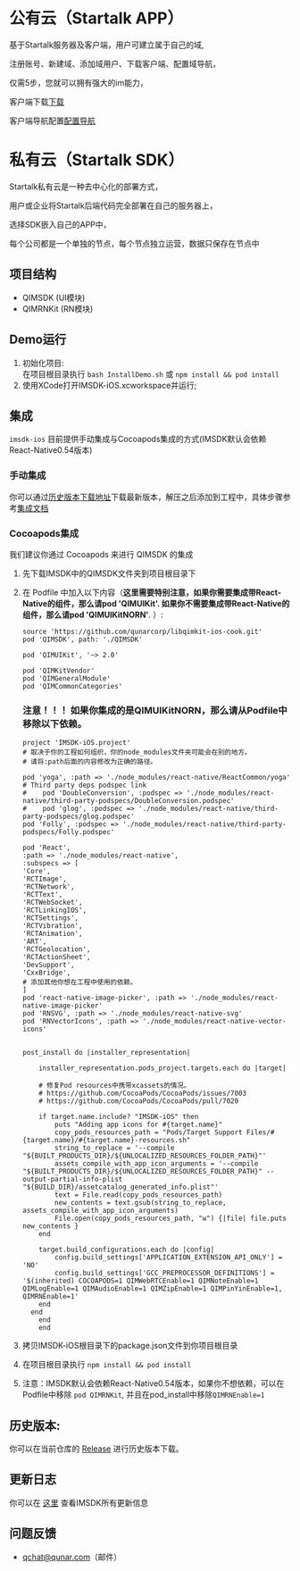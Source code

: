 公有云（Startalk APP）
=====
基于Startalk服务器及客户端，用户可建立属于自己的域,

注册账号、新建域、添加域用户、下载客户端、配置域导航，

仅需5步，您就可以拥有强大的im能力，

客户端下载[下载](https://im.qunar.com/new/#/download)

客户端导航配置[配置导航](https://im.qunar.com/new/#/platform/access_guide/manage_nav?id=manage_nav_mb)

私有云（Startalk SDK）
=====
Startalk私有云是一种去中心化的部署方式，

用户或企业将Startalk后端代码完全部署在自己的服务器上，

选择SDK嵌入自己的APP中，

每个公司都是一个单独的节点，每个节点独立运营，数据只保存在节点中
## 项目结构

* QIMSDK (UI模块)
* QIMRNKit (RN模块)

## Demo运行

1. 初始化项目:  
   在项目根目录执行 `bash InstallDemo.sh` 或 `npm install && pod install`
2. 使用XCode打开IMSDK-iOS.xcworkspace并运行;

## 集成
`imsdk-ios` 目前提供手动集成与Cocoapods集成的方式(IMSDK默认会依赖React-Native0.54版本)

### 手动集成
你可以通过[历史版本下载地址](https://github.com/qunarcorp/imsdk-ios/releases)下载最新版本，解压之后添加到工程中，具体步骤参考[集成文档](https://github.com/qunarcorp/imsdk-ios/wiki/QIMSDK-iOS%E6%8E%A5%E5%85%A5%E6%96%87%E6%A1%A3)

### Cocoapods集成
我们建议你通过 Cocoapods 来进行 QIMSDK 的集成

1. 先下载IMSDK中的QIMSDK文件夹到项目根目录下
2. 在 Podfile 中加入以下内容（**这里需要特别注意，如果你需要集成带React-Native的组件，那么请pod 'QIMUIKit'. 如果你不需要集成带React-Native的组件，那么请pod 'QIMUIKitNORN'**. ）:

	```	
	source 'https://github.com/qunarcorp/libqimkit-ios-cook.git'
    pod 'QIMSDK', path: './QIMSDK'
    
    pod 'QIMUIKit', '~> 2.0'
    
    pod 'QIMKitVendor'
    pod 'QIMGeneralModule'
    pod 'QIMCommonCategories'

    ``` 
    
    ### 注意！！！ 如果你集成的是QIMUIKitNORN，那么请从Podfile中移除以下依赖。
    
    ``` 
    project 'IMSDK-iOS.project'
    # 取决于你的工程如何组织，你的node_modules文件夹可能会在别的地方。
    # 请将:path后面的内容修改为正确的路径。

    pod 'yoga', :path => './node_modules/react-native/ReactCommon/yoga'
    # Third party deps podspec link
    #    pod 'DoubleConversion', :podspec => './node_modules/react-native/third-party-podspecs/DoubleConversion.podspec'
    #    pod 'glog', :podspec => './node_modules/react-native/third-party-podspecs/glog.podspec'
    pod 'Folly', :podspec => './node_modules/react-native/third-party-podspecs/Folly.podspec'

    pod 'React',
    :path => './node_modules/react-native',
    :subspecs => [
    'Core',
    'RCTImage',
    'RCTNetwork',
    'RCTText',
    'RCTWebSocket',
    'RCTLinkingIOS',
    'RCTSettings',
    'RCTVibration',
    'RCTAnimation',
    'ART',
    'RCTGeolocation',
    'RCTActionSheet',
    'DevSupport',
    'CxxBridge',
    # 添加其他你想在工程中使用的依赖。
    ]
    pod 'react-native-image-picker', :path => './node_modules/react-native-image-picker'
    pod 'RNSVG', :path => './node_modules/react-native-svg'
    pod 'RNVectorIcons', :path => './node_modules/react-native-vector-icons'
    
    ```
    
    ```    
   	
	post_install do |installer_representation|

    	installer_representation.pods_project.targets.each do |target|

        # 修复Pod resources中携带xcassets的情况。
        # https://github.com/CocoaPods/CocoaPods/issues/7003
        # https://github.com/CocoaPods/CocoaPods/pull/7020

        if target.name.include? "IMSDK-iOS" then
            puts "Adding app icons for #{target.name}"
            copy_pods_resources_path = "Pods/Target Support Files/#{target.name}/#{target.name}-resources.sh"
            string_to_replace = '--compile "${BUILT_PRODUCTS_DIR}/${UNLOCALIZED_RESOURCES_FOLDER_PATH}"'
            assets_compile_with_app_icon_arguments = '--compile "${BUILT_PRODUCTS_DIR}/${UNLOCALIZED_RESOURCES_FOLDER_PATH}" --output-partial-info-plist "${BUILD_DIR}/assetcatalog_generated_info.plist"'
            text = File.read(copy_pods_resources_path)
            new_contents = text.gsub(string_to_replace, assets_compile_with_app_icon_arguments)
            File.open(copy_pods_resources_path, "w") {|file| file.puts new_contents }
        end

        target.build_configurations.each do |config|
            config.build_settings['APPLICATION_EXTENSION_API_ONLY'] = 'NO'
            config.build_settings['GCC_PREPROCESSOR_DEFINITIONS'] = '$(inherited) COCOAPODS=1 QIMWebRTCEnable=1 QIMNoteEnable=1 QIMLogEnable=1 QIMAudioEnable=1 QIMZipEnable=1 QIMPinYinEnable=1, QIMRNEnable=1'
        end
  	  end
    	end
 		end
	
	```    
     
    
2. 拷贝IMSDK-iOS根目录下的package.json文件到你项目根目录
3. 在项目根目录执行 `npm install && pod install`
4. 注意：IMSDK默认会依赖React-Native0.54版本，如果你不想依赖，可以在Podfile中移除 `pod QIMRNKit`, 并且在pod_install中移除`QIMRNEnable=1 `

## 历史版本:
你可以在当前仓库的 [Release](https://github.com/qunarcorp/imsdk-ios/releases) 进行历史版本下载。

## 更新日志

你可以在 [这里](https://github.com/qunarcorp/imsdk-ios/wiki/QIMSDKDemo-Changelog) 查看IMSDK所有更新信息

## 问题反馈

-   qchat@qunar.com（邮件）
